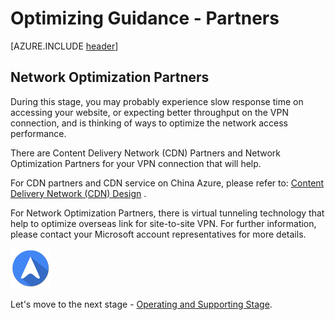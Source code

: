 <properties
	pageTitle="Global Customer Playbook optimizing-guidance-partners | Azure"
	description="Global Customer Playbook optimizing-guidance-partners"
	services="global-customer-playbook"
	documentationCenter=""
	authors="jtong"
	manager="edwinc"
	editor=""
	tags="global-customer-playbook"/>

<tags
	ms.service="migration-lifecycle-optimizing"
	ms.workload=""
	ms.tgt_pltfrm=""
	ms.devlang="na"
	ms.topic="article"
	ms.date="12/26/2016"
	wacn.date="12/26/2016"
	wacn.lang="en"
	ms.author="jtong"/>


# Optimizing Guidance - Partners

[AZURE.INCLUDE [header](../../../includes/optimizing-guidance.md)]


## Network Optimization Partners


During this stage, you may probably experience slow response time on accessing your website, or expecting better throughput on the VPN connection, and is thinking of ways to optimize the network access performance.
 
There are Content Delivery Network (CDN) Partners and Network Optimization Partners for your VPN connection that will help. 
 
For CDN partners and CDN service on China Azure, please refer to: [Content Delivery Network (CDN) Design](/solutions/global-customer/planning/guidance/rehost-migration/) .
 
For Network Optimization Partners, there is virtual tunneling technology that help to optimize overseas link for site-to-site VPN. For further information, please contact
your Microsoft account representatives for more details.

![navigation](../../media/navigation.png)

Let's move to the next stage - [Operating and Supporting Stage](/solutions/global-customer/operating-supporting/guidance/policies/).



